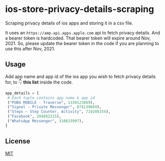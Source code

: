 # ios-store-privacy-details-scraping
Scraping privacy details of ios apps and storing it in a csv file.

It uses an ```https://amp-api.apps.apple.com``` api to fetch privacy details. And a bearer token is hardcoded. That bearer token will expire around Nov, 2021. So, please update the bearer token in the code if you are planning to use this after Nov, 2021. 

## Usage
Add app name and app id of the ios app you wish to fetch privacy details for, to 👇 **this list** inside the code.

```python
app_details = [
 # Each tuple contains app name & app id
 ("PUBG MOBILE - Traverse", 1330123889),
 ("Signal - Private Messenger", 874139669),
 ("Steps – Step Counter, Activity", 719208154),
 ("Facebook", 284882215),
 ("WhatsApp Messenger", 310633997),
]
```

## License
[MIT](https://choosealicense.com/licenses/mit/)
